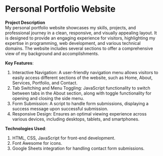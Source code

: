 # Personal Portfolio Website

**Project Description**<br>
My personal portfolio website showcases my skills, projects, and professional journey in a clean, responsive, and visually appealing layout. It is designed to provide an engaging experience for visitors, highlighting my expertise in programming, web development, and various technical domains. The website includes several sections to offer a comprehensive view of my background and accomplishments.

**Key Features**:
1. Interactive Navigation: A user-friendly navigation menu allows visitors to easily access different sections of the website, such as Home, About, Services, Portfolio, and Contact.
2. Tab Switching and Menu Toggling: JavaScript functionality to switch between tabs in the About section, along with toggle functionality for opening and closing the side menu.
3. Form Submission: A script to handle form submissions, displaying a success message upon successful submission.
4. Responsive Design: Ensures an optimal viewing experience across various devices, including desktops, tablets, and smartphones.

**Technologies Used**:
1. HTML, CSS, JavaScript for front-end development.
2. Font Awesome for icons.
3. Google Sheets integration for handling contact form submissions.  
